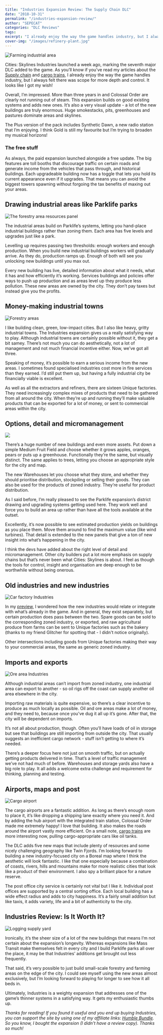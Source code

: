 ```yaml
---
title: "Industries Expansion Review: The Supply Chain DLC"
date: "2018-10-31"
permalink: "/industries-expansion-review/"
author: "SEPECAT"
categories: "DLC Reviews"
tags:
excerpt: "I already enjoy the way the game handles industry, but I always felt there was scope for more depth and control. It looks like I got my wish!" 
cover-img: "/images/refinery-plant.jpg"
---
```


![Farming industrial area](/images/farming-area-view.jpg)

Cities: Skylines Industries launched a week ago, marking the seventh major DLC added to the game. As you’ll know if you’ve read my articles about the [Supply chain](/supply-chain-specialised-industry/) and [cargo trains](/guide-efficient-city-cargo-trains/), I already enjoy the way the game handles industry, but I always felt there was scope for more depth and control. It looks like I got my wish!

Overall, I’m impressed. More than three years in and Colossal Order are clearly not running out of steam. This expansion builds on good existing systems and adds new ones. It’s also a very visual update - a lot of the new buildings are truly enormous. Huge smokestacks, pits, greenhouses and pastures dominate areas and skylines.

The Plus version of the pack includes Synthetic Dawn, a new radio station that I’m enjoying. I think Gold is still my favourite but I’m trying to broaden my musical horizons!

### The free stuff

As always, the paid expansion launched alongside a free update. The big features are toll booths that discourage traffic on certain roads and generate income from the vehicles that pass through, and historical buildings. Each upgradeable building now has a toggle that lets you hold its current appearance even if it upgrades. That means you can avoid the biggest towers spawning without forgoing the tax benefits of maxing out your areas.

## Drawing industrial areas like Parklife parks

![The forestry area resources panel](/images/forestry-area-resources-panel.jpg)

The industrial areas build on Parklife’s systems, letting you hand-place industrial buildings rather than zoning them. Each area has five levels and upgrades just like a park.

Levelling up requires passing two thresholds: enough workers and enough production. When you build new industrial buildings workers will gradually arrive. As they do, production ramps up. Enough of both will see you unlocking new buildings until you max out.

Every new building has live, detailed information about what it needs, what it has and how efficiently it’s working. Services buildings and policies offer ways to push up production and as areas level up they produce less pollution. These new areas are owned by the city. They don’t pay taxes but instead give you the profits.

## Money-making industrial towns

![Forestry areas](/images/forestry-area-view-2.jpg)

I like building clean, green, low-impact cities. But I also like heavy, gritty industrial towns. The Industries expansion gives us a really satisfying way to play. Although industrial towns are certainly possible without it, they get a bit samey. There’s not much you can do aesthetically, not a lot of management and not much financial incentive either. Now, we’ve got all three.

Speaking of money, it’s possible to earn a serious income from the new areas. I sometimes found specialised industries cost more in fire services than they earned. I’d still put them up, but having a fully industrial city be financially viable is excellent.

As well as all the extractors and refiners, there are sixteen Unique factories. They need increasingly complex mixes of products that need to be gathered from all around the city. When they’re up and running they’ll make valuable products that can be exported for a lot of money, or sent to commercial areas within the city.

## Options, detail and micromanagement

![](/images/milking-parlour-admin.jpg)

There’s a huge number of new buildings and even more assets. Put down a simple Medium Fruit Field and choose whether it grows apples, oranges, pears or puts up a greenhouse. Functionally they’re the same, but visually distinct. The same applies to trees, letting you choose an appropriate style for the city and map.

The new Warehouses let you choose what they store, and whether they should prioritise distribution, stockpiling or selling their goods. They can also be used for the products of zoned industry. They’re useful for product distribution.

As I said before, I’m really pleased to see the Parklife expansion’s district drawing and upgrading systems getting used here. They work well and force you to build an area up rather than have all the tools available at the outset.

Excellently, it’s now possible to see estimated production yields on buildings as you place them. Move them around to find the maximum value (like wind turbines). That detail is extended to the new panels that give a ton of new insight into what’s happening in the city.

I think the devs have added about the right level of detail and micromanagement. Other city builders put a lot more emphasis on supply chains but that’s never been what Cities: Skylines is about. I feel as though the tools for control, insight and organisation are deep enough to be worthwhile without being onerous.

## Old industries and new industries

![Car factory Industries](/images/car-factory.jpg)

In my [preview](/industries-expansion-preview/), I wondered how the new industries would relate or integrate with what’s already in the game. And in general, they exist separately, but certain production does pass between the two. Spare goods can be sold to the corresponding zoned industry, or exported, and raw agricultural produce from farms can be sent to Unique factories such as the bakery (thanks to my friend Glitcher for spotting that - I didn't notice originally).

Other intersections including goods from Unique factories making their way to your commercial areas, the same as generic zoned industry.

## Imports and exports

![Ore area Industries](/images/ore-area-view-1.jpg)

Although industrial areas can’t import from zoned industry, one industrial area can export to another - so oil rigs off the coast can supply another oil area elsewhere in the city.

Importing raw materials is quite expensive, so there’s a clear incentive to produce as much locally as possible. Oil and ore areas make a lot of money, and they need to, because once you’ve dug it all up it’s gone. After that, the city will be dependent on imports.

It’s not all about production, though. Often you’ll have loads of oil in storage but see that buildings are still importing from outside the city. That usually suggests an inefficient cargo network - stuff isn’t getting to where it’s needed.

There’s a deeper focus here not just on smooth traffic, but on actually getting products delivered in time. That’s a level of traffic management we’ve not had much of before. Warehouses and storage yards also have a big role to play. It all adds a welcome extra challenge and requirement for thinking, planning and testing.

## Airports, maps and post

![Cargo airport](/images/cargo-airport-1.jpg)

The cargo airports are a fantastic addition. As long as there’s enough room to place it, it’s like dropping a shipping lane exactly where you need it. And by adding the hub airport with the integrated train station, Colossal Order made me extremely happy! I love that building. It also makes the roads around the airport vastly more efficient. On a small note, [cargo trains](/guide-efficient-city-cargo-trains/) are more interesting now, pulling cargo-appropriate cars like oil tanks.

The DLC adds five new maps that include plenty of resources and some nicely challenging geography like Twin Fjords. I’m looking forward to building a new industry-focused city on a Boreal map where I think the aesthetic will look fantastic. I like that one especially because a combination of coasts, rivers, hills and mountains make for more realistic cities that look like a product of their environment. I also spy a brilliant place for a nature reserve.

The post office city service is certainly not vital but I like it. Individual post offices are supported by a central sorting office. Each local building has a wide effect radius and adds to city happiness. It’s a fairly small addition but like taxis, it adds variety, life and a bit of authenticity to the city.

## Industries Review: Is It Worth It?

![Logging supply yard](/images/logs-supply-yard.jpg)

Ironically, it’s the sheer size of a lot of the new buildings that means I’m not certain about the expansion’s longevity. Whereas expansions like Mass Transit make themselves felt in every city and I build Parklife parks all over the place, it may be that Industries’ additions get brought out less frequently.

That said, it’s very possible to just build small-scale forestry and farming areas on the edge of the city. I could see myself using the new areas almost exclusively, but I’m looking forward to playing for longer to see how it all beds in.

Ultimately, Industries is a weighty expansion that addresses one of the game’s thinner systems in a satisfying way. It gets my enthusiastic thumbs up.

*Thanks for reading! If you found it useful and you end up buying Industries, you can support the site by using one of my affiliate links: [Humble Bundle](https://www.humblebundle.com/store/cities-skylines-industries?partner=twcb&charity=136345). So you know, I bought the expansion (I didn’t have a review copy). Thanks so much!*